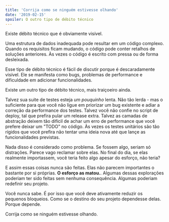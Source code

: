 ```yaml
---
title: 'Corrija como se ninguém estivesse olhando'
date: '2019-02-15'
spoiler: O outro tipo de débito técnico
---
```


Existe débito técnico que é obviamente visível.

Uma estrutura de dados inadequada pode resultar em um código complexo. Quando os requisitos ficam mudando, o código pode conter retalhos de soluções anteriores. Às vezes o código é escrito com pressa ou de forma desleixada.

Esse tipo de débito técnico é fácil de discutir porque é descaradamente visível. Ele se manifesta como bugs, problemas de performance e dificuldade em adicionar funcionalidades.

Existe um outro tipo de débito técnico, mais traiçoeiro ainda.

Talvez sua suite de testes esteja *um pouquinho* lenta. Não tão lerda - mas o suficiente para que você não ligue em priorizar um bug existente e adiar a correção da performance dos testes. Talvez você não confie no script de deploy, tal que prefira pular um release extra. Talvez as camadas de abstração deixem tão difícil de achar um erro de performance que você prefere deixar um "TODO" no código. Às vezes os testes unitários são tão rígidos que você prefira não tentar uma ideia nova até que lançe as funcionalidades previstas.

Nada disso é considerado como problema. Se fossem algo, seriam só distrações. Parece vago reclamar sobre elas. No final do dia, se elas realmente importassem, você teria feito algo apesar do esforço, não teria?

E assim essas coisas nunca são feitas. Elas não parecem importantes o bastante por si próprias. **O esforço as matou.**. Algumas dessas explorações poderiam ter sido feitas sem nenhuma consequência. Algumas poderiam redefinir seu projeto.

Você nunca sabe. É por isso que você deve ativamente reduzir os pequenos bloqueios. Como se o destino do seu projeto dependesse delas. Porque depende.

Corrija como se ninguém estivesse olhando.
